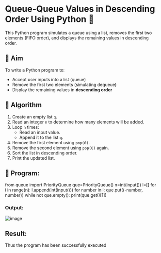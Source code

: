 # Queue-Queue Values in Descending Order Using Python 🧮

This Python program simulates a queue using a list, removes the first two elements (FIFO order), and displays the remaining values in descending order.

## 🎯 Aim

To write a Python program to:
- Accept user inputs into a list (queue)
- Remove the first two elements (simulating dequeue)
- Display the remaining values in **descending order**

## 🧠 Algorithm

1. Create an empty list `q`.
2. Read an integer `n` to determine how many elements will be added.
3. Loop `n` times:
   - Read an input value.
   - Append it to the list `q`.
4. Remove the first element using `pop(0)`.
5. Remove the second element using `pop(0)` again.
6. Sort the list in descending order.
7. Print the updated list.

## 🧪 Program: 
from queue import PriorityQueue 
que=PriorityQueue() 
n=int(input())
l=[]
for i in range(n): 
   l.append(int(input()))
for number in l:
   que.put((-number, number)) 
while not que.empty():
   print(que.get()[1])
### Output:
![image](https://github.com/user-attachments/assets/3accbe18-8e1e-4c37-9ef8-f0a6f8303db4)

## Result:
Thus the program has been successfully executed
